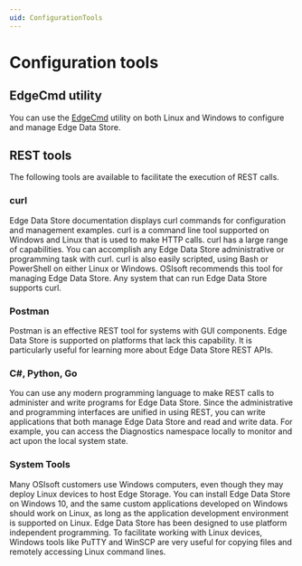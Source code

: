 ```yaml
---
uid: ConfigurationTools
---
```


# Configuration tools

## EdgeCmd utility

You can use the [EdgeCmd](xref:Installedgecmd) utility on both Linux and Windows to configure and manage Edge Data Store.

## REST tools

The following tools are available to facilitate the execution of REST calls.

### curl

Edge Data Store documentation displays curl commands for configuration and management examples. curl is a command line tool supported on Windows and Linux that is used to make HTTP calls. curl has a large range of capabilities. You can accomplish any Edge Data Store administrative or programming task with curl. curl is also easily scripted, using Bash or PowerShell on either Linux or Windows. OSIsoft recommends this tool for managing Edge Data Store. Any system that can run Edge Data Store supports curl.

### Postman

Postman is an effective REST tool for systems with GUI components. Edge Data Store is supported on platforms that lack this capability. It is particularly useful for learning more about Edge Data Store REST APIs.

### C#, Python, Go

You can use any modern programming language to make REST calls to administer and write programs for Edge Data Store. Since the administrative and programming interfaces are unified in using REST, you can write applications that both manage Edge Data Store and read and write data. For example, you can access the Diagnostics namespace locally to monitor and act upon the local system state.

### System Tools

Many OSIsoft customers use Windows computers, even though they may deploy Linux devices to host Edge Storage. You can install Edge Data Store on Windows 10, and the same custom applications developed on Windows should work on Linux, as long as the application development environment is supported on Linux. Edge Data Store has been designed to use platform independent programming. To facilitate working with Linux devices, Windows tools like PuTTY and WinSCP are very useful for copying files and remotely accessing Linux command lines.
